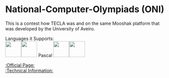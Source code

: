 # National-Computer-Olympiads (ONI)

This is a contest how TECLA was and on the same Mooshak platform that was developed by the University of Aveiro.

Languages it Supports:<br>
<img src="https://cdn.jsdelivr.net/gh/devicons/devicon/icons/c/c-original.svg" height="50" width="50"/><img src="https://cdn.jsdelivr.net/gh/devicons/devicon/icons/cplusplus/cplusplus-original.svg" height="50" width="50"/> Pascal  <img src="https://cdn.jsdelivr.net/gh/devicons/devicon/icons/java/java-original.svg" height="50" width="50"/><img src="https://cdn.jsdelivr.net/gh/devicons/devicon/icons/python/python-original.svg" height="50" width="50"/>

<a href="https://oni.dcc.fc.up.pt/">:Official Page:</a><br>
<a href="https://oni.dcc.fc.up.pt/info_tecnica">:Technical Information:</a>